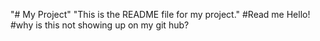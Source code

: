 "# My Project" 
"This is the README file for my project." 
#Read me
Hello!
#why is this not showing up on my git hub?

